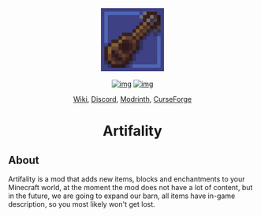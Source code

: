 <div align="center">
<img alt="Icon" src="src/main/resources/assets/artifality/icon.png" width="128">
  
[![img](http://cf.way2muchnoise.eu/full_artifality_downloads.svg)](https://curseforge.com/minecraft/mc-mods/artifality)
[![img](http://cf.way2muchnoise.eu/versions/artifality_latest.svg)](https://curseforge.com/minecraft/mc-mods/artifality)

[Wiki](https://github.com/PinkGoosik/artifality/wiki), [Discord](https://discord.gg/DcemWeskeZ), [Modrinth](https://modrinth.com/mod/artifality), [CurseForge](https://curseforge.com/minecraft/mc-mods/artifality)
# Artifality
</div>

## About
Artifality is a mod that adds new items, blocks and enchantments to your Minecraft world, at the moment the mod does not have a lot of content, but in the future, we are going to expand our barn, all items have in-game description, so you most likely won't get lost.
